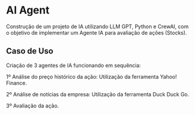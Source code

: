 # AI Agent

Construção de um projeto de IA utilizando LLM GPT, Python e CrewAI, com o objetivo de implementar um Agente IA para avaliação de ações (Stocks).

## Caso de Uso

Criação de 3 agentes de IA funcionando em sequência:

1º Análise do preço histórico da ação: Utilização da ferramenta Yahoo! Finance.

2º Análise de notícias da empresa: Utilização da ferramenta Duck Duck Go.

3º Avaliação da ação.
